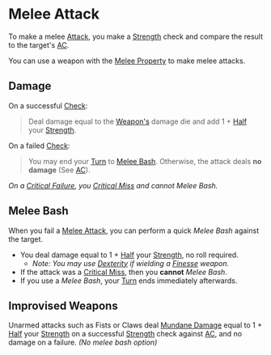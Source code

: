 # Melee Attack

To make a melee [Attack](Attack.md), you make a [Strength](../../Player%20Characters/The%20Ability%20Scores/Strength.md) check and compare the result to the target's [AC](../../Player%20Characters/Derived%20Statistics/Armor%20Class.md).

You can use a weapon with the [Melee Property](../../Items%20and%20Gear/Weapon%20Properties/Melee%20Property.md) to make melee attacks.

## Damage

On a successful [Check](../Core%20Procedures/Check.md):

>Deal damage equal to the [Weapon's](../../Items%20and%20Gear/Weapons/Weapons.md) damage die and add 1 + [Half](../Core%20Procedures/Half.md) your [Strength](../../Player%20Characters/The%20Ability%20Scores/Strength.md).

On a failed [Check](../Core%20Procedures/Check.md):

>You may end your [Turn](../Core%20Procedures/Turn.md) to [Melee Bash](Melee%20Attack.md#Melee%20Bash).
>Otherwise, the attack deals **no damage** (See [AC](../../Player%20Characters/Derived%20Statistics/Armor%20Class.md)).

*On a [Critical Failure](../Die%20Rolling%20Mechanics/Critical%20Failure.md), you [Critical Miss](../Die%20Rolling%20Mechanics/Critical%20Miss.md) and cannot Melee Bash.*

## Melee Bash

When you fail a [Melee Attack](Melee%20Attack.md), you can perform a quick *Melee Bash* against the target.

- You deal damage equal to 1 + [Half](../Core%20Procedures/Half.md) your [Strength](../../Player%20Characters/The%20Ability%20Scores/Strength.md), no roll required.
	- *Note: You may use [Dexterity](../../Player%20Characters/The%20Ability%20Scores/Dexterity.md) if wielding a [Finesse](../../Items%20and%20Gear/Weapon%20Properties/Finesse%20Property.md) weapon.*
- If the attack was a [Critical Miss](../Die%20Rolling%20Mechanics/Critical%20Miss.md), then you **cannot** *Melee Bash*.
- If you use a *Melee Bash*, your [Turn](../Core%20Procedures/Turn.md) ends immediately afterwards.

## Improvised Weapons

Unarmed attacks such as Fists or Claws deal [Mundane Damage](Damage%20Types/Mundane%20Damage.md) equal to 1 + [Half](../Core%20Procedures/Half.md) your [Strength](../../Player%20Characters/The%20Ability%20Scores/Strength.md) on a successful [Strength](../../Player%20Characters/The%20Ability%20Scores/Strength.md) check against [AC](../../Player%20Characters/Derived%20Statistics/Armor%20Class.md), and no damage on a failure. *(No melee bash option)*
